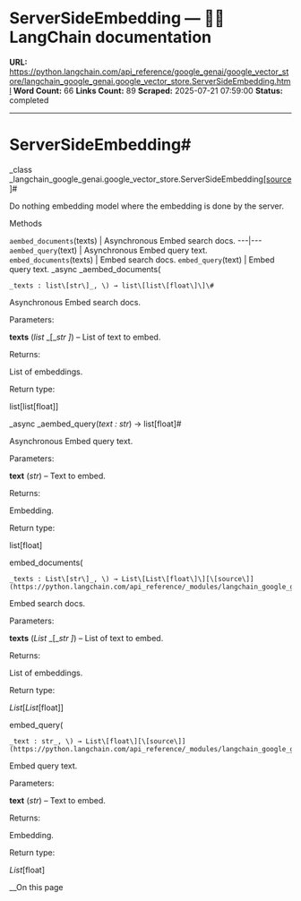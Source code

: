# ServerSideEmbedding — 🦜🔗 LangChain  documentation

**URL:** https://python.langchain.com/api_reference/google_genai/google_vector_store/langchain_google_genai.google_vector_store.ServerSideEmbedding.html
**Word Count:** 66
**Links Count:** 89
**Scraped:** 2025-07-21 07:59:00
**Status:** completed

---

# ServerSideEmbedding\#

_class _langchain\_google\_genai.google\_vector\_store.ServerSideEmbedding[\[source\]](https://python.langchain.com/api_reference/_modules/langchain_google_genai/google_vector_store.html#ServerSideEmbedding)\#     

Do nothing embedding model where the embedding is done by the server.

Methods

`aembed_documents`\(texts\) | Asynchronous Embed search docs.   ---|---   `aembed_query`\(text\) | Asynchronous Embed query text.   `embed_documents`\(texts\) | Embed search docs.   `embed_query`\(text\) | Embed query text.      _async _aembed\_documents\(

    _texts : list\[str\]_, \) → list\[list\[float\]\]\#     

Asynchronous Embed search docs.

Parameters:     

**texts** \(_list_ _\[__str_ _\]_\) – List of text to embed.

Returns:     

List of embeddings.

Return type:     

list\[list\[float\]\]

_async _aembed\_query\(_text : str_\) → list\[float\]\#     

Asynchronous Embed query text.

Parameters:     

**text** \(_str_\) – Text to embed.

Returns:     

Embedding.

Return type:     

list\[float\]

embed\_documents\(

    _texts : List\[str\]_, \) → List\[List\[float\]\][\[source\]](https://python.langchain.com/api_reference/_modules/langchain_google_genai/google_vector_store.html#ServerSideEmbedding.embed_documents)\#     

Embed search docs.

Parameters:     

**texts** \(_List_ _\[__str_ _\]_\) – List of text to embed.

Returns:     

List of embeddings.

Return type:     

_List_\[_List_\[float\]\]

embed\_query\(

    _text : str_, \) → List\[float\][\[source\]](https://python.langchain.com/api_reference/_modules/langchain_google_genai/google_vector_store.html#ServerSideEmbedding.embed_query)\#     

Embed query text.

Parameters:     

**text** \(_str_\) – Text to embed.

Returns:     

Embedding.

Return type:     

_List_\[float\]

__On this page